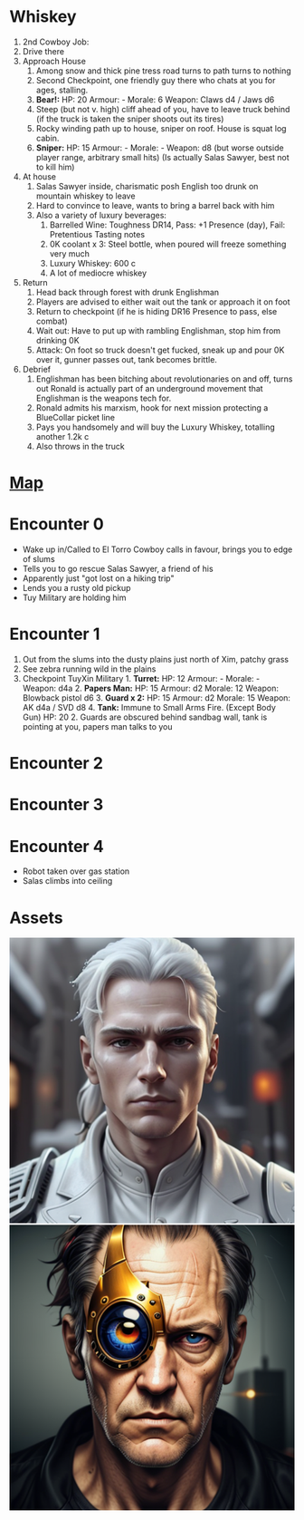 # Whiskey
1. 2nd Cowboy Job:
2. Drive there
3. Approach House
	1. Among snow and thick pine tress road turns to path turns to nothing
	2. Second Checkpoint, one friendly guy there who chats at you for ages, stalling.
	3. **Bear!:** HP: 20 Armour: - Morale: 6 Weapon: Claws d4 / Jaws d6
	4. Steep (but not v. high) cliff ahead of you, have to leave truck behind (if the truck is taken the sniper shoots out its tires)
	5. Rocky winding path up to house, sniper on roof. House is squat log cabin.
	6. **Sniper:** HP: 15 Armour: - Morale: - Weapon: d8  (but worse outside player range, arbitrary small hits)
		(Is actually Salas Sawyer, best not to kill him)
4. At house
	1. Salas Sawyer inside, charismatic posh English too drunk on mountain whiskey to leave
	2. Hard to convince to leave, wants to bring a barrel back with him
	3. Also a variety of luxury beverages:
		1. Barrelled Wine: Toughness DR14, Pass: +1 Presence (day), Fail: Pretentious Tasting notes
		2. 0K coolant x 3: Steel bottle, when poured will freeze something very much
		3. Luxury Whiskey: 600 c
		4. A lot of mediocre whiskey
5. Return
	1. Head back through forest with drunk Englishman
	2. Players are advised to either wait out the tank or approach it on foot
	4. Return to checkpoint (if he is hiding DR16 Presence to pass, else combat)
	5. Wait out: Have to put up with rambling Englishman, stop him from drinking 0K
	6. Attack: On foot so truck doesn't get fucked, sneak up and pour 0K over it, gunner passes out, tank becomes brittle.
6. Debrief
	1. Englishman has been bitching about revolutionaries on and off, turns out Ronald is actually part of an underground movement that Englishman is the weapons tech for.
	2. Ronald admits his marxism, hook for next mission protecting a BlueCollar picket line
	3. Pays you handsomely and will buy the Luxury Whiskey, totalling another 1.2k c
	4. Also throws in the truck

# [Map](https://excalidraw.com/#json=WHSoPBEicgwmoOj59W83g,8s0yvZ0Be2AwcykjtcBfsA)
# Encounter 0


- Wake up in/Called to El Torro Cowboy calls in favour, brings you to edge of slums
- Tells you to go rescue Salas Sawyer, a friend of his
- Apparently just "got lost on a hiking trip"
- Lends you a rusty old pickup
- Tuy Military are holding him

# Encounter 1

1. Out from the slums into the dusty plains just north of Xim, patchy grass
2. See zebra running wild in the plains
3. Checkpoint TuyXin Military
		1.  **Turret:** HP: 12 Armour: - Morale: - Weapon: d4a
		2. **Papers Man:** HP: 15 Armour: d2 Morale: 12 Weapon: Blowback pistol d6
		3. **Guard x 2:** HP: 15 Armour: d2 Morale: 15 Weapon: AK d4a / SVD d8
		4. **Tank:** Immune to Small Arms Fire. (Except Body Gun) HP: 20 
	2. Guards are obscured behind sandbag wall, tank is pointing at you, papers man talks to you

# Encounter 2

# Encounter 3

# Encounter 4
- Robot taken over gas station
- Salas climbs into ceiling
# Assets

![guard](https://github.com/WayfaringBloke/dnd/blob/main/assets/m2/guard.png?raw=true)![Salas Sawyer](https://github.com/WayfaringBloke/dnd/blob/main/assets/rnpc/SalasSawyer.png?raw=true)

<!--stackedit_data:
eyJoaXN0b3J5IjpbNjQxMjA1MjMzLC0xMjQ0MDE4MjA1LDIwOD
MxMjg5MjAsLTc2NzQ1NjAxOSwtMTY5MTM4NDcxNiw3OTcyOTA5
MjksMzM1MTkxNjUzLDIzMTAwMzU4MSwxMTQyNzkwODk5LDcyMz
Q1OTc1MSwtMTE2MzEzMjgxMCwtMTA0NDgwOTA3Ml19
-->